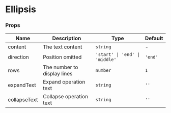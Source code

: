 # Ellipsis

<code src="./demos/demo1.tsx"></code>

### Props

| Name         | Description                 | Type                           | Default |
| ------------ | --------------------------- | ------------------------------ | ------- |
| content      | The text content            | `string`                       | -       |
| direction    | Position omitted            | `'start' \| 'end' \| 'middle'` | `'end'` |
| rows         | The number to display lines | `number`                       | `1`     |
| expandText   | Expand operation text       | `string`                       | `''`    |
| collapseText | Collapse operation text     | `string`                       | `''`    |
